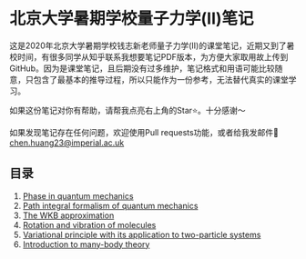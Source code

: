 # 北京大学暑期学校量子力学(II)笔记

这是2020年北京大学暑期学校钱志新老师量子力学(II)的课堂笔记，近期又到了暑校时间，有很多同学从知乎联系我想要笔记PDF版本，为方便大家取用故上传到GitHub。因为是课堂笔记，且后期没有过多维护，笔记格式和用语可能比较随意，只包含了最基本的推导过程，所以只能作为一份参考，无法替代真实的课堂学习。

如果这份笔记对你有帮助，请帮我点亮右上角的Star⭐️。十分感谢～

如果发现笔记存在任何问题，欢迎使用Pull requests功能，或者给我发邮件📧chen.huang23@imperial.ac.uk

## 目录
1. [Phase in quantum mechanics](https://github.com/chenx820/PKU-QMII-notes/blob/main/Ch1_Phase%20in%20QM.pdf)
2. [Path integral formalism of quantum mechanics](https://github.com/chenx820/PKU-QMII-notes/blob/main/Ch2_Path%20Integral%20Formalism%20of%20QM.pdf)
3. [The WKB approximation](https://github.com/chenx820/PKU-QMII-notes/blob/main/Ch3_The%20WKB%20Approximation.pdf)
4. [Rotation and vibration of molecules](https://github.com/chenx820/PKU-QMII-notes/blob/main/Ch4_Rotation%20And%20Vibration%20of%20Molecules.pdf)
5. [Variational principle with its application to two-particle systems](https://github.com/chenx820/PKU-QMII-notes/blob/main/ch5_Variational%20Principle%20with%20Its%20Application%20to%20Two-particle%20Systems.pdf)
6. [Introduction to many-body theory](https://github.com/chenx820/PKU-QMII-notes/blob/main/Ch6_Introduction%20to%20Many-body%20Theory.pdf)

